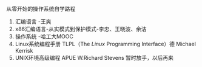 从零开始的操作系统自学路程

1. 汇编语言 -王爽
2. x86汇编语言-从实模式到保护模式-李忠、王晓波、余洁
3. 操作系统 -哈工大MOOC
4. Linux系统编程手册 TLPL（The *Linux* Programming Interface）德 Michael Kerrisk
5. UNIX环境高级编程 APUE W.Richard Stevens 暂时放手，以后再来



